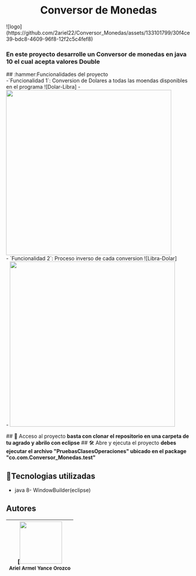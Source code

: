 <h1 align="center">Conversor de Monedas </h1>
![logo](https://github.com/2ariel22/Conversor_Monedas/assets/133101799/30f4ce39-bdc8-4609-96f8-12f2c5c4fef8)
<h3 aling="center">En este proyecto desarrolle un Conversor de monedas en java 10 el cual acepta valores Double </h3>
## :hammer:Funcionalidades del proyecto<br>
-`Funcionalidad 1`: Conversion de Dolares a todas las moendas disponibles en el programa ![Dolar-Libra]
-<img src="https://github.com/2ariel22/Conversor_Monedas/assets/133101799/3b27af48-78c1-4051-9b21-72d29851e580" width=450><br>
- `Funcionalidad 2`: Proceso inverso de cada conversion ![Libra-Dolar]<br>
- <img src="https://github.com/2ariel22/Conversor_Monedas/assets/133101799/648a9798-ec00-423c-a03f-d779920bc964" width=450>

\## 📁 Acceso al proyecto
**basta con clonar el repositorio en una carpeta de tu agrado y abrilo con eclipse**
\## 🛠️ Abre y ejecuta el proyecto
**debes ejecutar el archivo "PruebasClasesOperaciones" ubicado en el package "co.com.Conversor_Monedas.test"**
## :hammer:Tecnologias utilizadas
- java 8- WindowBuilder(eclipse)
## Autores

| [<img src="https://avatars.githubusercontent.com/u/133101799?s=400&u=e9b08cc380e815cf4f929a3f30cb47979d4164f1&v=4" width=115><br><sub>Ariel Armel Yance Orozco</sub> | 
| :---: |

